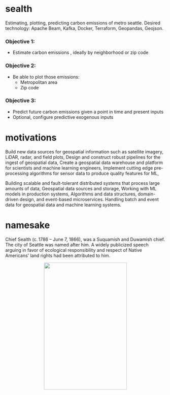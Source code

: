 # sealth
Estimating, plotting, predicting carbon emissions of metro seattle. Desired technology: Apache Beam, Kafka, Docker, Terraform, Geopandas, Geojson.

### Objective 1:
- Estimate carbon emissions , ideally by neighborhood or zip code

### Objective 2:
- Be able to plot those emissions:
  - Metropolitan area
  - Zip code

### Objective 3:
- Predict future carbon emissions given a point in time and present inputs
- Optional, configure predictive exogenous inputs

# motivations
Build new data sources for geospatial information such as satellite imagery, LiDAR, radar, and field plots,
Design and construct robust pipelines for the ingest of geospatial data,
Create a geospatial data warehouse and platform for scientists and machine learning engineers,
Implement cutting edge pre-processing algorithms for sensor data to produce quality features for ML,

Building scalable and fault-tolerant distributed systems that process large amounts of data,
Geospatial data sources and storage,
Working with ML models in production systems,
Algorithms and data structures, domain-driven design, and event-based microservices.
Handling batch and event data for geospatial data and machine learning systems.

# namesake
Chief Sealth (c. 1786 – June 7, 1866), was a Suquamish and Duwamish chief. The city of Seattle was named after him. A widely publicized speech arguing in favor of ecological responsibility and respect of Native Americans' land rights had been attributed to him.

<p align="center">
  <img width="261" height="400" src="https://github.com/lucaswiley/sealth/blob/main/chief_sealth.jpeg">
</p>
